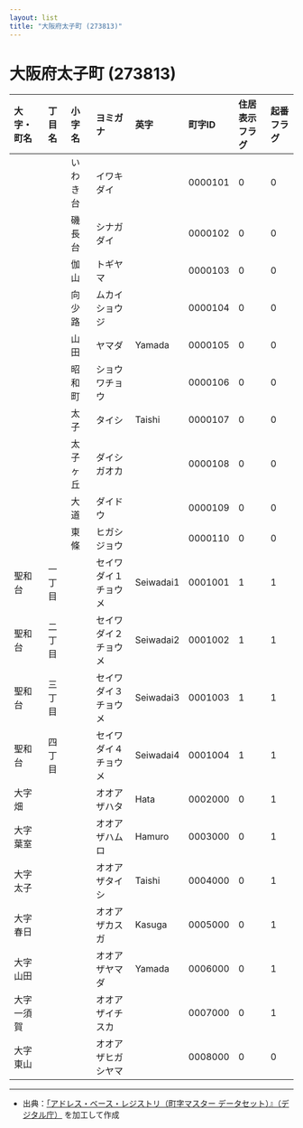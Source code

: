 ```yaml
---
layout: list
title: "大阪府太子町 (273813)"
---
```


# 大阪府太子町 (273813)

| 大字・町名 | 丁目名 | 小字名 | ヨミガナ | 英字 | 町字ID | 住居表示フラグ | 起番フラグ |
|:---|:---|:---|:---|:---|:---|:---|:---|
|  |  | いわき台 | イワキダイ |  | 0000101 | 0 | 0 |
|  |  | 磯長台 | シナガダイ |  | 0000102 | 0 | 0 |
|  |  | 伽山 | トギヤマ |  | 0000103 | 0 | 0 |
|  |  | 向少路 | ムカイショウジ |  | 0000104 | 0 | 0 |
|  |  | 山田 | ヤマダ | Yamada | 0000105 | 0 | 0 |
|  |  | 昭和町 | ショウワチョウ |  | 0000106 | 0 | 0 |
|  |  | 太子 | タイシ | Taishi | 0000107 | 0 | 0 |
|  |  | 太子ヶ丘 | ダイシガオカ |  | 0000108 | 0 | 0 |
|  |  | 大道 | ダイドウ |  | 0000109 | 0 | 0 |
|  |  | 東條 | ヒガシジョウ |  | 0000110 | 0 | 0 |
| 聖和台 | 一丁目 |  | セイワダイ１チョウメ | Seiwadai1 | 0001001 | 1 | 1 |
| 聖和台 | 二丁目 |  | セイワダイ２チョウメ | Seiwadai2 | 0001002 | 1 | 1 |
| 聖和台 | 三丁目 |  | セイワダイ３チョウメ | Seiwadai3 | 0001003 | 1 | 1 |
| 聖和台 | 四丁目 |  | セイワダイ４チョウメ | Seiwadai4 | 0001004 | 1 | 1 |
| 大字畑 |  |  | オオアザハタ | Hata | 0002000 | 0 | 1 |
| 大字葉室 |  |  | オオアザハムロ | Hamuro | 0003000 | 0 | 1 |
| 大字太子 |  |  | オオアザタイシ | Taishi | 0004000 | 0 | 1 |
| 大字春日 |  |  | オオアザカスガ | Kasuga | 0005000 | 0 | 1 |
| 大字山田 |  |  | オオアザヤマダ | Yamada | 0006000 | 0 | 1 |
| 大字一須賀 |  |  | オオアザイチスカ |  | 0007000 | 0 | 1 |
| 大字東山 |  |  | オオアザヒガシヤマ |  | 0008000 | 0 | 0 |

---

- 出典：[「アドレス・ベース・レジストリ（町字マスター データセット）』（デジタル庁）](https://www.digital.go.jp/policies/base_registry_address/) を加工して作成